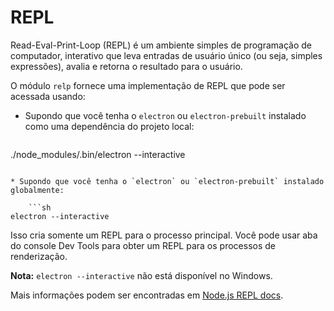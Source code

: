 # REPL

Read-Eval-Print-Loop (REPL) é um ambiente simples de programação de computador, interativo que leva entradas de usuário único (ou seja, simples expressões), avalia e retorna o resultado para o usuário.

O módulo `relp` fornece uma implementação de REPL que pode ser acessada usando:

* Supondo que você tenha o `electron` ou `electron-prebuilt` instalado como uma dependência do projeto local:
    
    ```sh
./node_modules/.bin/electron --interactive
```

* Supondo que você tenha o `electron` ou `electron-prebuilt` instalado globalmente:
    
    ```sh
electron --interactive
```

Isso cria somente um REPL para o processo principal. Você pode usar aba do console Dev Tools para obter um REPL para os processos de renderização.

**Nota:** `electron --interactive` não está disponível no Windows.

Mais informações podem ser encontradas em [Node.js REPL docs](https://nodejs.org/dist/latest/docs/api/repl.html).